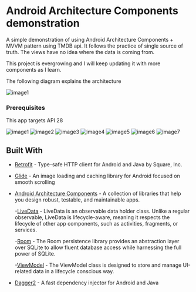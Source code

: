 # Android Architecture Components demonstration

A simple demonstration of using Android Architecture Components + MVVM pattern using TMDB api.
It follows the practice of single source of truth. The views have no idea where the data is coming from.

This project is evergrowing and I will keep updating it with more components as I learn.

The following diagram explains the architecture

![image1](https://imgur.com/q5fSEuw.jpg)


### Prerequisites

This app targets API 28

![image1](https://imgur.com/VO6QRWpl.jpg)
![image2](https://imgur.com/DYkrdaGl.jpg)
![image3](https://imgur.com/6nnSfZHl.jpg)
![image4](https://imgur.com/BI5bfDkl.jpg)
![image5](https://imgur.com/2PekfBjl.jpg)
![image6](https://imgur.com/N7nsqmTl.jpg)
![image7](https://imgur.com/vmLDYHfl.jpg)


## Built With

* [Retrofit](https://github.com/square/retrofit) - Type-safe HTTP client for Android and Java by Square, Inc.
* [Glide](https://github.com/bumptech/glide) - An image loading and caching library for Android focused on smooth scrolling
* [Android Architecture Components](https://developer.android.com/topic/libraries/architecture/) - A collection of libraries that help you design robust, testable, and maintainable apps.
  
  -[LiveData](https://developer.android.com/topic/libraries/architecture/livedata) - LiveData is an observable data holder class. Unlike a regular observable, LiveData is lifecycle-aware, meaning it respects the lifecycle of other app components, such as activities, fragments, or services.

  -[Room](https://developer.android.com/topic/libraries/architecture/room) - The Room persistence library provides an abstraction layer over SQLite to allow fluent database access while harnessing the full power of SQLite.
  
  -[ViewModel](https://developer.android.com/topic/libraries/architecture/viewmodel) - The ViewModel class is designed to store and manage UI-related data in a lifecycle conscious way.
  
* [Dagger2](https://github.com/google/dagger) - A fast dependency injector for Android and Java
